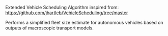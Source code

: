Extended Vehicle Scheduling Algorithm inspired from: https://github.com/jhartleb/VehicleScheduling/tree/master

Performs a simplified fleet size estimate for autonomous vehicles based on outputs of macroscopic transport models.